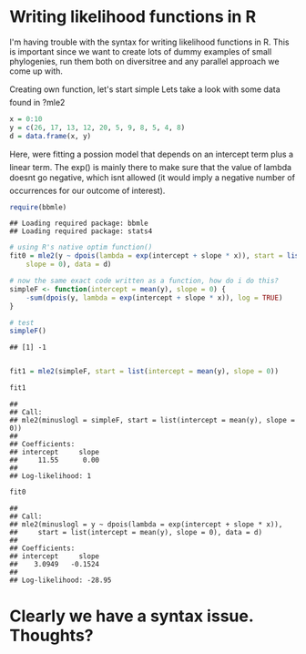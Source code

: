 Writing likelihood functions in R
========================================================

I'm having trouble with the syntax for writing likelihood functions in R. This is important since we want to create lots of dummy examples of small phylogenies, run them both on diversitree and any parallel approach we come up with.

Creating own function, let's start simple
Lets take a look with some data found in ?mle2


```r
x = 0:10
y = c(26, 17, 13, 12, 20, 5, 9, 8, 5, 4, 8)
d = data.frame(x, y)
```


Here, were fitting a possion model that depends on an intercept term plus a linear term. The exp() is mainly there to make sure that the value of lambda doesnt go negative, which isnt allowed (it would imply a negative number of occurrences for our outcome of interest).


```r
require(bbmle)
```

```
## Loading required package: bbmle
## Loading required package: stats4
```

```r
# using R's native optim function()
fit0 = mle2(y ~ dpois(lambda = exp(intercept + slope * x)), start = list(intercept = mean(y), 
    slope = 0), data = d)

# now the same exact code written as a function, how do i do this?
simpleF <- function(intercept = mean(y), slope = 0) {
    -sum(dpois(y, lambda = exp(intercept + slope * x)), log = TRUE)
}

# test
simpleF()
```

```
## [1] -1
```

```r

fit1 = mle2(simpleF, start = list(intercept = mean(y), slope = 0))

fit1
```

```
## 
## Call:
## mle2(minuslogl = simpleF, start = list(intercept = mean(y), slope = 0))
## 
## Coefficients:
## intercept     slope 
##     11.55      0.00 
## 
## Log-likelihood: 1
```

```r
fit0
```

```
## 
## Call:
## mle2(minuslogl = y ~ dpois(lambda = exp(intercept + slope * x)), 
##     start = list(intercept = mean(y), slope = 0), data = d)
## 
## Coefficients:
## intercept     slope 
##    3.0949   -0.1524 
## 
## Log-likelihood: -28.95
```


Clearly we have a syntax issue. Thoughts?
===============================
